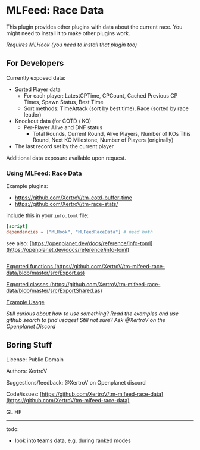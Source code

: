 # MLFeed: Race Data

This plugin provides other plugins with data about the current race. You might need to install it to make other plugins work.

*Requires MLHook (you need to install that plugin too)*

## For Developers

Currently exposed data:
* Sorted Player data
	* For each player: LatestCPTime, CPCount, Cached Previous CP Times, Spawn Status, Best Time
	* Sort methods: TimeAttack (sort by best time), Race (sorted by race leader)
* Knockout data (for COTD / KO)
  * Per-Player Alive and DNF status
	* Total Rounds, Current Round, Alive Players, Number of KOs This Round, Next KO Milestone, Number of Players (originally)
* The last record set by the current player

Additional data exposure available upon request.

### Using MLFeed: Race Data

Example plugins:

- https://github.com/XertroV/tm-cotd-buffer-time
- https://github.com/XertroV/tm-race-stats/

include this in your `info.toml` file:

```toml
[script]
dependencies = ["MLHook", "MLFeedRaceData"] # need both
```

see also: [https://openplanet.dev/docs/reference/info-toml](https://openplanet.dev/docs/reference/info-toml)

```AngelScript

```

[Exported functions (https://github.com/XertroV/tm-mlfeed-race-data/blob/master/src/Export.as)](https://github.com/XertroV/tm-mlfeed-race-data/blob/master/src/Export.as)

[Exported classes (https://github.com/XertroV/tm-mlfeed-race-data/blob/master/src/ExportShared.as)](https://github.com/XertroV/tm-mlfeed-race-data/blob/master/src/ExportShared.as)

[Example Usage](https://github.com/XertroV/tm-cotd-buffer-time/blob/57ee1bce5ccd115a0ebef2a9b23f72d77cbfa28a/src/KoBufferDisplay.as#L132-L133)

*Still curious about how to use something? Read the examples and use github search to find usages! Still not sure? Ask @XertroV on the Openplanet Discord*

## Boring Stuff

License: Public Domain

Authors: XertroV

Suggestions/feedback: @XertroV on Openplanet discord

Code/issues: [https://github.com/XertroV/tm-mlfeed-race-data](https://github.com/XertroV/tm-mlfeed-race-data)

GL HF

-----

todo:

* look into teams data, e.g. during ranked modes
